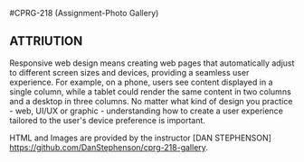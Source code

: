 #CPRG-218 (Assignment-Photo Gallery)
## ATTRIUTION 
Responsive web design means creating web pages that automatically adjust to different screen sizes and devices, providing a seamless user experience. For example, on a phone, users see content displayed in a single column, while a tablet could render the same content in two columns and a desktop in three columns. No matter what kind of design you practice - web, UI/UX or graphic - understanding how to create a user experience tailored to the user's device preference is important.

HTML and Images are provided by the instructor [DAN STEPHENSON] https://github.com/DanStephenson/cprg-218-gallery.